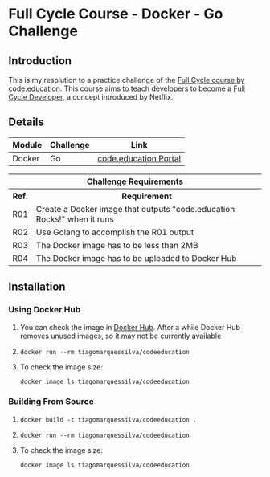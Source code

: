 # Full Cycle Course - Docker - Go Challenge

## Introduction
This is my resolution to a practice challenge of the [Full Cycle course by code.education](https://fullcycle.com.br/). This course aims to teach developers to become a [Full Cycle Developer](https://netflixtechblog.com/full-cycle-developers-at-netflix-a08c31f83249), a concept introduced by Netflix.

## Details

|Module |Challenge  |Link                                                                                                       |
|---    |---        |---                                                                                                        |
|Docker |Go         |[code.education Portal](https://portal.code.education/login#/183/163/110/conteudos?projeto=51&fase=248)    |

<table>
    <tr>
        <th colspan="2">Challenge Requirements</th>
    </tr>
    <tr>
        <th>Ref.</th>
        <th>Requirement</th>
    </tr>
    <tr>
        <td>R01</td>
        <td>Create a Docker image that outputs "code.education Rocks!" when it runs</td>
    </tr>
    <tr>
        <td>R02</td>
        <td>Use Golang to accomplish the R01 output</td>
    </tr>
    <tr>
        <td>R03</td>
        <td>The Docker image has to be less than 2MB</td>
    </tr>
    <tr>
        <td>R04</td>
        <td>The Docker image has to be uploaded to Docker Hub</td>
    </tr>
</table>

## Installation

### Using Docker Hub

1. You can check the image in [Docker Hub](https://hub.docker.com/r/tiagomarquessilva/codeeducation). After a while Docker Hub removes unused images, so it may not be currently available
1. ```docker
   docker run --rm tiagomarquessilva/codeeducation
   ```
1. To check the image size:
   ```docker
   docker image ls tiagomarquessilva/codeeducation
   ```

### Building From Source
1. ```docker
   docker build -t tiagomarquessilva/codeeducation .
   ```
1. ```docker
   docker run --rm tiagomarquessilva/codeeducation
   ```
1. To check the image size:
   ```docker
   docker image ls tiagomarquessilva/codeeducation
   ```
